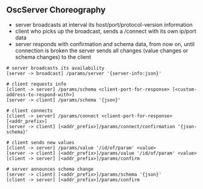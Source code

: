 ## OscServer Choreography

 - server broadcasts at interval its host/port/protocol-version information
 - client who picks up the broadcast, sends a /connect with its own ip/port data
 - server responds with confirmation and schema data, from now on, until connection is broken the server sends all changes (value changes or schema changes) to the client

```
# server broadcasts its availability
[server -> broadcast] /params/server '{server-info:json}'

# client requests info
[client -> server] /params/schema <client-port-for-response> [<custom-address-to-respond-with>]
[server -> client] /params/schema '{json}'

# client connects
[client -> server] /params/connect <client-port-for-response> [<addr_prefix>]
[server -> client] [<addr_prefix>]/params/connect/confirmation '{json-schema}'

# client sends new values
[client -> server] /params/value '/id/of/param' <value>
[server -> client] [<addr_prefix>]/params/value '/id/of/param' <value>
[client -> server] [<addr_prefix>]/params/confirm

# server announces schema change
[server -> client] [<addr_prefix>]/params/schema '{json}'
[client -> server] [<addr_prefix>]/params/confirm
```


